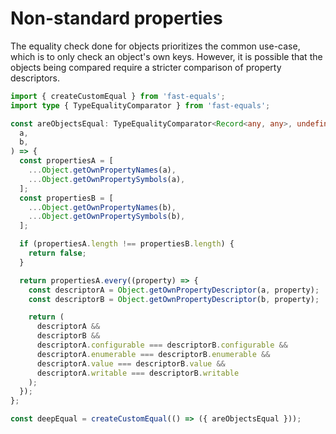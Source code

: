 # Non-standard properties

The equality check done for objects prioritizes the common use-case, which is to only check an object's own keys. However, it is possible that the objects being compared require a stricter comparison of property descriptors.

```ts
import { createCustomEqual } from 'fast-equals';
import type { TypeEqualityComparator } from 'fast-equals';

const areObjectsEqual: TypeEqualityComparator<Record<any, any>, undefined> = (
  a,
  b,
) => {
  const propertiesA = [
    ...Object.getOwnPropertyNames(a),
    ...Object.getOwnPropertySymbols(a),
  ];
  const propertiesB = [
    ...Object.getOwnPropertyNames(b),
    ...Object.getOwnPropertySymbols(b),
  ];

  if (propertiesA.length !== propertiesB.length) {
    return false;
  }

  return propertiesA.every((property) => {
    const descriptorA = Object.getOwnPropertyDescriptor(a, property);
    const descriptorB = Object.getOwnPropertyDescriptor(b, property);

    return (
      descriptorA &&
      descriptorB &&
      descriptorA.configurable === descriptorB.configurable &&
      descriptorA.enumerable === descriptorB.enumerable &&
      descriptorA.value === descriptorB.value &&
      descriptorA.writable === descriptorB.writable
    );
  });
};

const deepEqual = createCustomEqual(() => ({ areObjectsEqual }));
```
